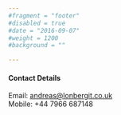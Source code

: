 ```yaml
---
#fragment = "footer"
#disabled = true
#date = "2016-09-07"
#weight = 1200
#background = ""

---
```


#### Contact Details

Email: andreas@lonbergit.co.uk<br>
Mobile: +44 7966 687148